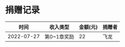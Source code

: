 # 捐赠记录

| 时间 | 收入类型 | 金额(元) | 捐赠者 |
| --- | --- | --- | --- |
| 2022-07-27 | 第0~1章奖励 | 22     | 飞龙  |

